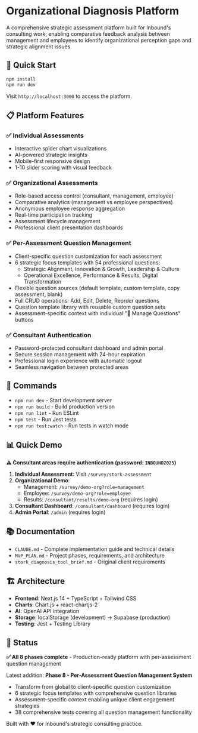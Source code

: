 # Organizational Diagnosis Platform

A comprehensive strategic assessment platform built for Inbound's consulting work, enabling comparative feedback analysis between management and employees to identify organizational perception gaps and strategic alignment issues.

## 🚀 Quick Start

```bash
npm install
npm run dev
```

Visit `http://localhost:3000` to access the platform.

## 📋 Platform Features

### ✅ Individual Assessments
- Interactive spider chart visualizations
- AI-powered strategic insights
- Mobile-first responsive design
- 1-10 slider scoring with visual feedback

### ✅ Organizational Assessments
- Role-based access control (consultant, management, employee)
- Comparative analytics (management vs employee perspectives)
- Anonymous employee response aggregation
- Real-time participation tracking
- Assessment lifecycle management
- Professional client presentation dashboards

### ✅ Per-Assessment Question Management
- Client-specific question customization for each assessment
- 6 strategic focus templates with 54 professional questions:
  - Strategic Alignment, Innovation & Growth, Leadership & Culture
  - Operational Excellence, Performance & Results, Digital Transformation
- Flexible question sources (default template, custom template, copy assessment, blank)
- Full CRUD operations: Add, Edit, Delete, Reorder questions
- Question template library with reusable custom question sets
- Assessment-specific context with individual "📝 Manage Questions" buttons

### ✅ Consultant Authentication
- Password-protected consultant dashboard and admin portal
- Secure session management with 24-hour expiration
- Professional login experience with automatic logout
- Seamless navigation between protected areas

## 🔧 Commands

- `npm run dev` - Start development server
- `npm run build` - Build production version
- `npm run lint` - Run ESLint
- `npm test` - Run Jest tests
- `npm run test:watch` - Run tests in watch mode

## 📊 Quick Demo

**⚠️ Consultant areas require authentication (password: `INBOUND2025`)**

1. **Individual Assessment**: Visit `/survey/stork-assessment`
2. **Organizational Demo**: 
   - Management: `/survey/demo-org?role=management`
   - Employee: `/survey/demo-org?role=employee`
   - Results: `/consultant/results/demo-org` (requires login)
3. **Consultant Dashboard**: `/consultant/dashboard` (requires login)
4. **Admin Portal**: `/admin` (requires login)

## 📚 Documentation

- `CLAUDE.md` - Complete implementation guide and technical details
- `MVP_PLAN.md` - Project phases, requirements, and architecture
- `stork_diagnosis_tool_brief.md` - Original client requirements

## 🏗️ Architecture

- **Frontend**: Next.js 14 + TypeScript + Tailwind CSS
- **Charts**: Chart.js + react-chartjs-2
- **AI**: OpenAI API integration
- **Storage**: localStorage (development) → Supabase (production)
- **Testing**: Jest + Testing Library

## 🎯 Status

**✅ All 8 phases complete** - Production-ready platform with per-assessment question management

Latest addition: **Phase 8 - Per-Assessment Question Management System**
- Transform from global to client-specific question customization
- 6 strategic focus templates with comprehensive question libraries
- Assessment-specific context enabling unique client engagement strategies
- 38 comprehensive tests covering all question management functionality

Built with ❤️ for Inbound's strategic consulting practice.